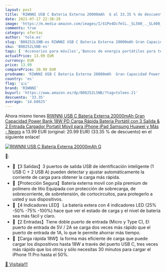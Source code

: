 ```yaml
---
layout: post
title: 'RIWNNI USB C Bateria Externa 20000mAh  G al 33.35 % de descuento'
date: 2021-07-17 22:38:29
image: 'https://m.media-amazon.com/images/I/41Pe4DcfmlL._SL500_._SL400_.jpg'
comments: true
category: ofertas
author: 'tole.es'
slug: 'B08252LSNB-es RIWNNI USB C Bateria Externa 20000mAh Gran Capacidad Power...'
sku: 'B08252LSNB-es'
tags: [ 'Accesorios para móviles','Bancos de energía portátiles para teléfonos móviles','Cargadores para móviles','Comunicación móvil y accesorios','Electrónica','ipad','iphone','riwnni', ]
actualPrice: 13.99 EUR
currency: EUR
price: 13.99
comparePrice: 20.99 EUR
prodname: 'RIWNNI USB C Bateria Externa 20000mAh  Gran Capacidad Power Bank 18W PD Carga Rápida Batería Portátil con 3 Salida & 2 Entrada Cargador Portatil Movil para iPhone  iPad  Samsung  Huawei y Más - Negro'
country: 'es'
flag: '🇪🇸'
brand: 'RIWNNI'
buyurl: 'https://www.amazon.es/dp/B08252LSNB/?tag=tolees-21'
descuento: '33.35'
average: '14.68625'
---
```


Ahora mismo tienes [RIWNNI USB C Bateria Externa 20000mAh  Gran Capacidad Power Bank 18W PD Carga Rápida Batería Portátil con 3 Salida & 2 Entrada Cargador Portatil Movil para iPhone  iPad  Samsung  Huawei y Más - Negro](https://www.amazon.es/dp/B08252LSNB/?tag=tolees-21) a 13.99 EUR (original: 20.99 EUR) (33.35 %  de descuento) en el siguiente enlace!

[![RIWNNI USB C Bateria Externa 20000mAh  G](https://m.media-amazon.com/images/I/41Pe4DcfmlL._SL500_._SL400_.jpg)](https://www.amazon.es/dp/B08252LSNB/?tag=tolees-21)

🔎:

- 💎【3 Salidas】3 puertos de salida USB de identificación inteligente (1 USB C + 2 USB A) pueden detectar y ajustar automáticamente la corriente de carga para obtener la carga más rápida.
- 💎【Protección Segura】Bateria externa movil con pila premium de polímero de litio Equipada con protección de sobrecarga, de sobrecorriente, de sobretensión, de cortocircuitos, para protegerlo a usted y sus dispositivos.
- 💎【4 Indicadores LED】 La batería extera con 4 indicadores LED (25% -50% -75% -100%) hace que ver el estado de carga y el nivel de batería sea más fácil y claro.
- 💎【2 Entradas】Tiene doble puerto de entrada (Micro y Type C), El puerto de entrada de 5V / 2A se carga dos veces más rápido que el puerto de entrada de 1A, lo que le permite ahorrar más tiempo.
- 💎【Carga rápida 18W】la forma más eficiente de carga que puede cargar los dispositivos hasta 18W a través del puerto USB C, tres veces más rápido que los otros y sólo necesitas 30 minutos para cargar el iPhone 11 Pro hasta el 50%.

[🛒 Visítala!!!](https://www.amazon.es/dp/B08252LSNB/?tag=tolees-21)
